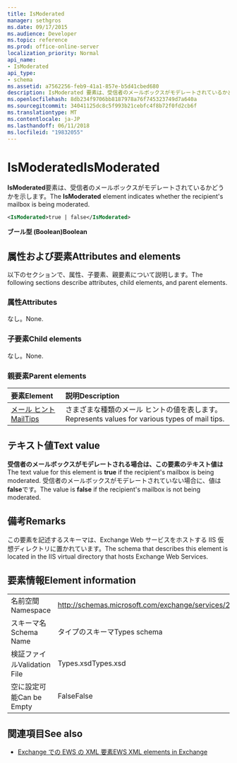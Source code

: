 ```yaml
---
title: IsModerated
manager: sethgros
ms.date: 09/17/2015
ms.audience: Developer
ms.topic: reference
ms.prod: office-online-server
localization_priority: Normal
api_name:
- IsModerated
api_type:
- schema
ms.assetid: a7562256-feb9-41a1-857e-b5d41cbed680
description: IsModerated 要素は、受信者のメールボックスがモデレートされているかどうかを示します。
ms.openlocfilehash: 8db234f9706bb8187978a76f745323749d7a640a
ms.sourcegitcommit: 34041125dc8c5f993b21cebfc4f8b72f0fd2cb6f
ms.translationtype: MT
ms.contentlocale: ja-JP
ms.lasthandoff: 06/11/2018
ms.locfileid: "19832055"
---
```

# <a name="ismoderated"></a><span data-ttu-id="76f83-103">IsModerated</span><span class="sxs-lookup"><span data-stu-id="76f83-103">IsModerated</span></span>

<span data-ttu-id="76f83-104">**IsModerated**要素は、受信者のメールボックスがモデレートされているかどうかを示します。</span><span class="sxs-lookup"><span data-stu-id="76f83-104">The **IsModerated** element indicates whether the recipient's mailbox is being moderated.</span></span> 
  
```XML
<IsModerated>true | false</IsModerated>
```

 <span data-ttu-id="76f83-105">**ブール型 (Boolean)**</span><span class="sxs-lookup"><span data-stu-id="76f83-105">**Boolean**</span></span>
## <a name="attributes-and-elements"></a><span data-ttu-id="76f83-106">属性および要素</span><span class="sxs-lookup"><span data-stu-id="76f83-106">Attributes and elements</span></span>

<span data-ttu-id="76f83-107">以下のセクションで、属性、子要素、親要素について説明します。</span><span class="sxs-lookup"><span data-stu-id="76f83-107">The following sections describe attributes, child elements, and parent elements.</span></span>
  
### <a name="attributes"></a><span data-ttu-id="76f83-108">属性</span><span class="sxs-lookup"><span data-stu-id="76f83-108">Attributes</span></span>

<span data-ttu-id="76f83-109">なし。</span><span class="sxs-lookup"><span data-stu-id="76f83-109">None.</span></span>
  
### <a name="child-elements"></a><span data-ttu-id="76f83-110">子要素</span><span class="sxs-lookup"><span data-stu-id="76f83-110">Child elements</span></span>

<span data-ttu-id="76f83-111">なし。</span><span class="sxs-lookup"><span data-stu-id="76f83-111">None.</span></span>
  
### <a name="parent-elements"></a><span data-ttu-id="76f83-112">親要素</span><span class="sxs-lookup"><span data-stu-id="76f83-112">Parent elements</span></span>

|<span data-ttu-id="76f83-113">**要素**</span><span class="sxs-lookup"><span data-stu-id="76f83-113">**Element**</span></span>|<span data-ttu-id="76f83-114">**説明**</span><span class="sxs-lookup"><span data-stu-id="76f83-114">**Description**</span></span>|
|:-----|:-----|
|[<span data-ttu-id="76f83-115">メール ヒント</span><span class="sxs-lookup"><span data-stu-id="76f83-115">MailTips</span></span>](mailtips.md) <br/> |<span data-ttu-id="76f83-116">さまざまな種類のメール ヒントの値を表します。</span><span class="sxs-lookup"><span data-stu-id="76f83-116">Represents values for various types of mail tips.</span></span>  <br/> |
   
## <a name="text-value"></a><span data-ttu-id="76f83-117">テキスト値</span><span class="sxs-lookup"><span data-stu-id="76f83-117">Text value</span></span>

<span data-ttu-id="76f83-118">**受信者のメールボックスがモデレートされる場合は、この要素のテキスト値は**</span><span class="sxs-lookup"><span data-stu-id="76f83-118">The text value for this element is **true** if the recipient's mailbox is being moderated.</span></span> <span data-ttu-id="76f83-119">受信者のメールボックスがモデレートされていない場合に、値は**false**です。</span><span class="sxs-lookup"><span data-stu-id="76f83-119">The value is **false** if the recipient's mailbox is not being moderated.</span></span> 
  
## <a name="remarks"></a><span data-ttu-id="76f83-120">備考</span><span class="sxs-lookup"><span data-stu-id="76f83-120">Remarks</span></span>

<span data-ttu-id="76f83-121">この要素を記述するスキーマは、Exchange Web サービスをホストする IIS 仮想ディレクトリに置かれています。</span><span class="sxs-lookup"><span data-stu-id="76f83-121">The schema that describes this element is located in the IIS virtual directory that hosts Exchange Web Services.</span></span>
  
## <a name="element-information"></a><span data-ttu-id="76f83-122">要素情報</span><span class="sxs-lookup"><span data-stu-id="76f83-122">Element information</span></span>

|||
|:-----|:-----|
|<span data-ttu-id="76f83-123">名前空間</span><span class="sxs-lookup"><span data-stu-id="76f83-123">Namespace</span></span>  <br/> |http://schemas.microsoft.com/exchange/services/2006/types  <br/> |
|<span data-ttu-id="76f83-124">スキーマ名</span><span class="sxs-lookup"><span data-stu-id="76f83-124">Schema Name</span></span>  <br/> |<span data-ttu-id="76f83-125">タイプのスキーマ</span><span class="sxs-lookup"><span data-stu-id="76f83-125">Types schema</span></span>  <br/> |
|<span data-ttu-id="76f83-126">検証ファイル</span><span class="sxs-lookup"><span data-stu-id="76f83-126">Validation File</span></span>  <br/> |<span data-ttu-id="76f83-127">Types.xsd</span><span class="sxs-lookup"><span data-stu-id="76f83-127">Types.xsd</span></span>  <br/> |
|<span data-ttu-id="76f83-128">空に設定可能</span><span class="sxs-lookup"><span data-stu-id="76f83-128">Can be Empty</span></span>  <br/> |<span data-ttu-id="76f83-129">False</span><span class="sxs-lookup"><span data-stu-id="76f83-129">False</span></span>  <br/> |
   
## <a name="see-also"></a><span data-ttu-id="76f83-130">関連項目</span><span class="sxs-lookup"><span data-stu-id="76f83-130">See also</span></span>



- [<span data-ttu-id="76f83-131">Exchange での EWS の XML 要素</span><span class="sxs-lookup"><span data-stu-id="76f83-131">EWS XML elements in Exchange</span></span>](ews-xml-elements-in-exchange.md)

